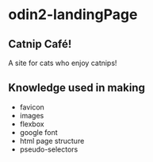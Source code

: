 # odin2-landingPage

## Catnip Café!

A site for cats who enjoy catnips!

## Knowledge used in making

- favicon
- images
- flexbox
- google font
- html page structure
- pseudo-selectors
